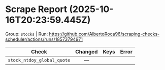 # Scrape Report (2025-10-16T20:23:59.445Z)

Group: `stocks`  |  Run: https://github.com/AlbertoRoca96/scraping-checks-scheduler/actions/runs/18573794971

| Check | Changed | Keys | Error |
|---|:---:|:--|:--|
| `stock_ntdoy_global_quote` | — |  |  |
